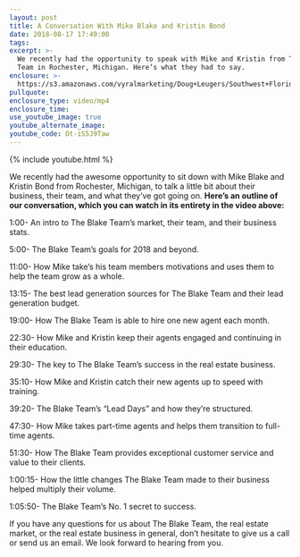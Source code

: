 ```yaml
---
layout: post
title: A Conversation With Mike Blake and Kristin Bond
date: 2018-08-17 17:49:00
tags:
excerpt: >-
  We recently had the opportunity to speak with Mike and Kristin from The Blake
  Team in Rochester, Michigan. Here’s what they had to say.
enclosure: >-
  https://s3.amazonaws.com/vyralmarketing/Doug+Leugers/Southwest+Florida+Real+Estate-+Interview+With+Mike+Blake+and+Kristin.mp4
pullquote:
enclosure_type: video/mp4
enclosure_time:
use_youtube_image: true
youtube_alternate_image:
youtube_code: Ot-iS5J9Taw
---
```


{% include youtube.html %}

We recently had the awesome opportunity to sit down with Mike Blake and Kristin Bond from Rochester, Michigan, to talk a little bit about their business, their team, and what they’ve got going on. **Here’s an outline of our conversation, which you can watch in its entirety in the video above:**

1:00- An intro to The Blake Team’s market, their team, and their business stats.

5:00- The Blake Team’s goals for 2018 and beyond.

11:00- How Mike take’s his team members motivations and uses them to help the team grow as a whole.

13:15- The best lead generation sources for The Blake Team and their lead generation budget.

19:00- How The Blake Team is able to hire one new agent each month.

22:30- How Mike and Kristin keep their agents engaged and continuing in their education.

29:30- The key to The Blake Team’s success in the real estate business.

35:10- How Mike and Kristin catch their new agents up to speed with training.

39:20- The Blake Team’s “Lead Days” and how they’re structured.

47:30- How Mike takes part-time agents and helps them transition to full-time agents.

51:30- How The Blake Team provides exceptional customer service and value to their clients.

1:00:15- How the little changes The Blake Team made to their business helped multiply their volume.

1:05:50- The Blake Team’s No. 1 secret to success.

If you have any questions for us about The Blake Team, the real estate market, or the real estate business in general, don’t hesitate to give us a call or send us an email. We look forward to hearing from you.